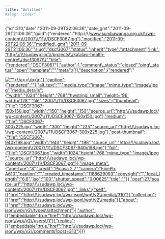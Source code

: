 ```yaml
---
title: "Untitled"
#slug: "index"
---
```


{"id":310,"date":"2011-09-29T22:06:36","date\_gmt":"2011-09-29T21:06:36","guid":{"rendered":"http:\\/\\/www.sumbawanga.org.uk\\/wp-content\\/2007\\/11\\/DSCF3067.jpg"},"modified":"2011-09-29T22:06:36","modified\_gmt":"2011-09-29T21:06:36","slug":"dscf3067","status":"inherit","type":"attachment","link":"http:\\/\\/sudawp.loc\\/projects\\/kalalasi-health-centre\\/dscf3067\\/","title":{"rendered":"DSCF3067"},"author":1,"comment\_status":"closed","ping\_status":"open","template":"","meta":\[\],"description":{"rendered":"

[![\"\"](\"http:\/\/sudawp.loc\/wp-content\/2007\/11\/DSCF3067-300x225.jpg\")<\\/a><\\/p>\\n"},"caption":{"rendered":""},"alt\_text":"","media\_type":"image","mime\_type":"image\\/jpeg","media\_details":{"width":"1024","height":"768","hwstring\_small":"height='96' width='128'","file":"2007\\/11\\/DSCF3067.jpg","sizes":{"thumbnail":{"file":"DSCF3067-150x150.jpg","width":"150","height":"150","source\_url":"http:\\/\\/sudawp.loc\\/wp-content\\/2007\\/11\\/DSCF3067-150x150.jpg"},"medium":{"file":"DSCF3067-300x225.jpg","width":"300","height":"225","source\_url":"http:\\/\\/sudawp.loc\\/wp-content\\/2007\\/11\\/DSCF3067-300x225.jpg"},"post-thumbnail":{"file":"DSCF3067-940x198.jpg","width":"940","height":"198","source\_url":"http:\\/\\/sudawp.loc\\/wp-content\\/2007\\/11\\/DSCF3067-940x198.jpg"},"full":{"file":"DSCF3067.jpg","width":1024,"height":768,"mime\_type":"image\\/jpeg","source\_url":"http:\\/\\/sudawp.loc\\/wp-content\\/2007\\/11\\/DSCF3067.jpg"}},"image\_meta":{"aperture":"8","credit":"Picasa 2.7","camera":"FinePix A610","caption":"","created\_timestamp":"1188629093","copyright":"","focal\_length":"6.6","iso":"100","shutter\_speed":"0.00625","title":""}},"post":27,"source\_url":"http:\\/\\/sudawp.loc\\/wp-content\\/2007\\/11\\/DSCF3067.jpg","\_links":{"self":\[{"href":"http:\\/\\/sudawp.loc\\/wp-json\\/wp\\/v2\\/media\\/310"}\],"collection":\[{"href":"http:\\/\\/sudawp.loc\\/wp-json\\/wp\\/v2\\/media"}\],"about":\[{"href":"http:\\/\\/sudawp.loc\\/wp-json\\/wp\\/v2\\/types\\/attachment"}\],"author":\[{"embeddable":true,"href":"http:\\/\\/sudawp.loc\\/wp-json\\/wp\\/v2\\/users\\/1"}\],"replies":\[{"embeddable":true,"href":"http:\\/\\/sudawp.loc\\/wp-json\\/wp\\/v2\\/comments?post=310"}\]}}](http:\/\/sudawp.loc\/wp-content\/2007\/11\/DSCF3067.jpg)